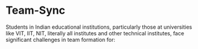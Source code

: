# Team-Sync
Students in Indian educational institutions, particularly those at universities like VIT, IIT, NIT, literally all institutes and other technical institutes, face significant challenges in team formation for:
